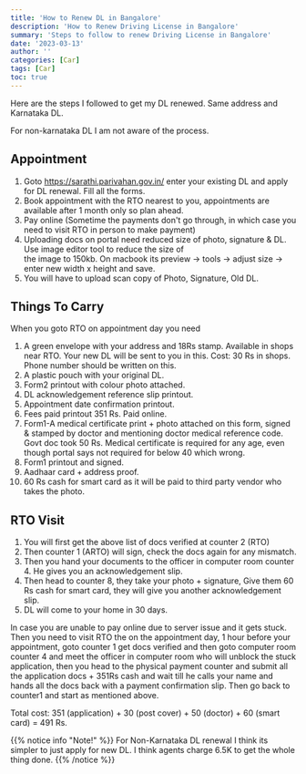 ```yaml
---
title: 'How to Renew DL in Bangalore'
description: 'How to Renew Driving License in Bangalore'
summary: 'Steps to follow to renew Driving License in Bangalore'
date: '2023-03-13'
author: ''
categories: [Car]
tags: [Car]
toc: true
---
```


Here are the steps I followed to get my DL renewed. Same address and Karnataka DL. 

For non-karnataka DL I am not aware of the process.

## Appointment

1. Goto https://sarathi.parivahan.gov.in/ enter your existing DL and apply for DL renewal. Fill all the forms.
2. Book appointment with the RTO nearest to you, appointments are available after 1 month only so plan ahead.
3. Pay online (Sometime the payments don't go through, in which case you need to visit RTO in person to make payment)
4. Uploading docs on portal need reduced size of photo, signature & DL. Use image editor tool to reduce the size of  
   the image to 150kb. On macbook its preview -> tools -> adjust size -> enter new width x height and save.
5. You will have to upload scan copy of Photo, Signature, Old DL.

## Things To Carry

When you goto RTO on appointment day you need

1.  A green envelope with your address and 18Rs stamp. Available in shops near RTO. Your new DL will be sent to you in this. Cost: 30 Rs in shops. Phone number should be written on this.
2.  A plastic pouch with your original DL.
3.  Form2 printout with colour photo attached.
4.  DL acknowledgement reference slip printout.
5.  Appointment date confirmation printout.
6.  Fees paid printout 351 Rs. Paid online.
7.  Form1-A medical certificate print + photo attached on this form, signed & stamped by doctor and mentioning doctor medical reference code. Govt doc took 50 Rs. Medical certificate is required for any age, even though portal says not required for below 40 which wrong.
8.  Form1 printout and signed.
9.  Aadhaar card + address proof.
10. 60 Rs cash for smart card as it will be paid to third party vendor who takes the photo.

## RTO Visit

1.  You will first get the above list of docs verified at counter 2 (RTO)
2.  Then counter 1 (ARTO) will sign, check the docs again for any mismatch.
3.  Then you hand your documents to the officer in computer room counter 4. He gives you an acknowledgement slip.
4.  Then head to counter 8, they take your photo + signature, Give them 60 Rs cash for smart card, they will give 
    you another acknowledgement slip.
5.  DL will come to your home in 30 days.

In case you are unable to pay online due to server issue and it gets stuck. Then you need to visit RTO the on the 
appointment day, 1 hour before your appointment, goto counter 1 get docs verified and then goto computer room 
counter 4 and meet the officer in computer room who will unblock the stuck application, then you head to the 
physical payment counter and submit all the application docs + 351Rs cash and wait till he calls your name and hands 
all the docs back with a payment confirmation slip. Then go back to counter1 and start as mentioned above.

Total cost: 351 (application) + 30 (post cover) + 50 (doctor) + 60 (smart card) = 491 Rs.

{{% notice info "Note!" %}}
For Non-Karnataka DL renewal I think its simpler to just apply for new DL. I think agents charge 6.5K to get the whole 
thing done.
{{% /notice %}}
